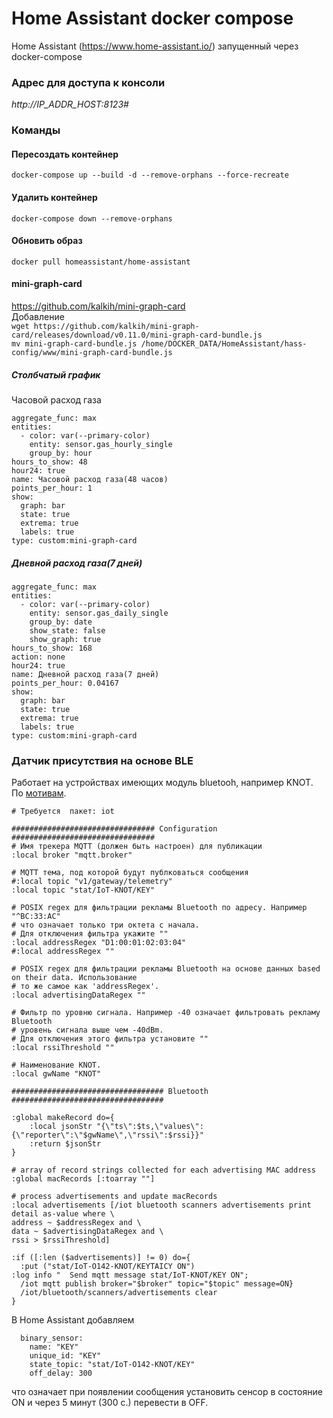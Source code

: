 # Home Assistant docker compose
Home Assistant (https://www.home-assistant.io/) запущенный через docker-compose

### Адрес для доступа к консоли
*http://IP_ADDR_HOST:8123#*

### Команды
#### Пересоздать контейнер
```
docker-compose up --build -d --remove-orphans --force-recreate
```
#### Удалить контейнер
```
docker-compose down --remove-orphans
```
#### Обновить образ
```
docker pull homeassistant/home-assistant
```
#### mini-graph-card
https://github.com/kalkih/mini-graph-card  
Добавление  
```wget https://github.com/kalkih/mini-graph-card/releases/download/v0.11.0/mini-graph-card-bundle.js```  
```mv mini-graph-card-bundle.js /home/DOCKER_DATA/HomeAssistant/hass-config/www/mini-graph-card-bundle.js```  

##### Столбчатый график  
Часовой расход газа  
```
aggregate_func: max
entities:
  - color: var(--primary-color)
    entity: sensor.gas_hourly_single
    group_by: hour
hours_to_show: 48
hour24: true
name: Часовой расход газа(48 часов)
points_per_hour: 1
show:
  graph: bar
  state: true
  extrema: true
  labels: true
type: custom:mini-graph-card
```
##### Дневной расход газа(7 дней)  
```
aggregate_func: max
entities:
  - color: var(--primary-color)
    entity: sensor.gas_daily_single
    group_by: date
    show_state: false
    show_graph: true
hours_to_show: 168
action: none
hour24: true
name: Дневной расход газа(7 дней)
points_per_hour: 0.04167
show:
  graph: bar
  state: true
  extrema: true
  labels: true
type: custom:mini-graph-card

```
### Датчик присутствия на основе BLE
Работает на устройствах имеющих модуль bluetooh, например KNOT.  
По [мотивам](https://help.mikrotik.com/docs/display/ROS/Bluetooth+tag-tracking+using+MQTT+and+ThingsBoard#BluetoothtagtrackingusingMQTTandThingsBoard-Script).
```
# Требуется  пакет: iot

################################ Configuration ################################
# Имя трекера MQTT (должен быть настроен) для публикации
:local broker "mqtt.broker"

# MQTT тема, под которой будут публковаться сообщения
#:local topic "v1/gateway/telemetry"
:local topic "stat/IoT-KNOT/KEY"

# POSIX regex для фильтрации рекламы Bluetooth по адресу. Например "^BC:33:AC"
# что означает только три октета с начала.
# Для отключения фильтра укажите ""
:local addressRegex "D1:00:01:02:03:04"
#:local addressRegex ""

# POSIX regex для фильтрации рекламы Bluetooth на основе данных based on their data. Использование 
# то же самое как 'addressRegex'.
:local advertisingDataRegex ""

# Фильтр по уровню сигнала. Например -40 означает фильтровать рекламу Bluetooth
# уровень сигнала выше чем -40dBm.
# Для отключения этого фильтра установите ""
:local rssiThreshold ""

# Наименование KNOT.
:local gwName "KNOT"

################################## Bluetooth ##################################

:global makeRecord do={
    :local jsonStr "{\"ts\":$ts,\"values\":{\"reporter\":\"$gwName\",\"rssi\":$rssi}}"
    :return $jsonStr
}   

# array of record strings collected for each advertising MAC address
:global macRecords [:toarray ""]

# process advertisements and update macRecords
:local advertisements [/iot bluetooth scanners advertisements print detail as-value where \
address ~ $addressRegex and \
data ~ $advertisingDataRegex and \
rssi > $rssiThreshold]

:if ([:len ($advertisements)] != 0) do={
  :put ("stat/IoT-O142-KNOT/KEYTAICY ON")
:log info "  Send mqtt message stat/IoT-KNOT/KEY ON";
  /iot mqtt publish broker="$broker" topic="$topic" message=ON}
  /iot/bluetooth/scanners/advertisements clear
}
```
В Home Assistant добавляем   
```
  binary_sensor:
    name: "KEY"
    unique_id: "KEY"
    state_topic: "stat/IoT-O142-KNOT/KEY"
    off_delay: 300
```
что означает при появлении сообщения установить сенсор в состояние ON и через 5 минут (300 с.) перевести в OFF.  

